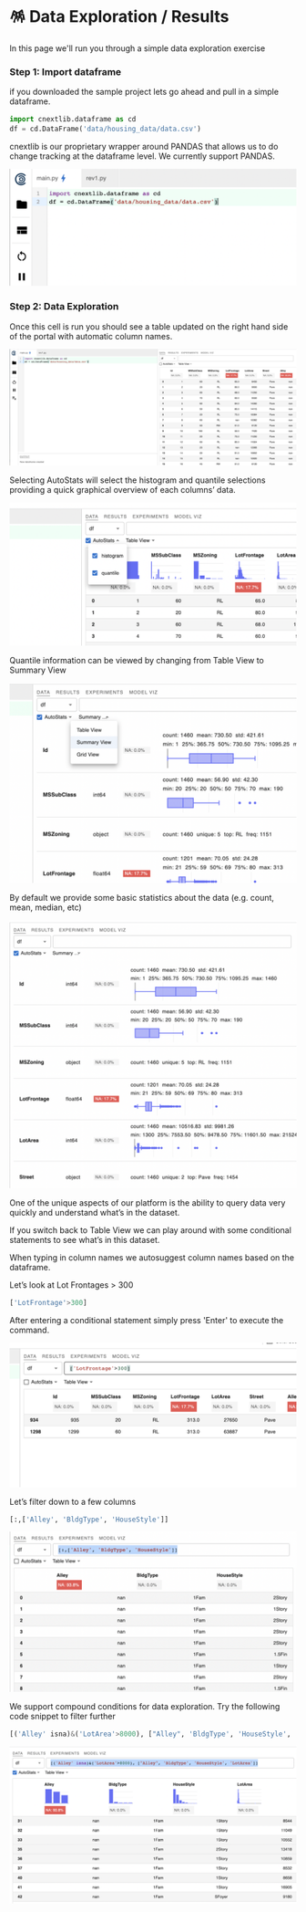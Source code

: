 # 🪅 Data Exploration / Results

In this page we'll run you through a simple data exploration exercise



### Step 1: Import dataframe

if you downloaded the sample project lets go ahead and pull in a simple dataframe.&#x20;

```python
import cnextlib.dataframe as cd
df = cd.DataFrame('data/housing_data/data.csv')
```

cnextlib is our proprietary wrapper around PANDAS that allows us to do change tracking at the dataframe level. We currently support PANDAS.&#x20;



![Data import](.gitbook/assets/Untitled.png)

### Step 2: Data Exploration

Once this cell is run you should see a table updated on the right hand side of the portal with automatic column names.

![Table loaded](<.gitbook/assets/Untitled (1).png>)

Selecting AutoStats will select the histogram and quantile selections providing a quick graphical overview of each columns’ data.

![](<.gitbook/assets/Untitled (2).png>)

Quantile information can be viewed by changing from Table View to Summary View

![](<.gitbook/assets/Untitled (3).png>)

By default we provide some basic statistics about the data (e.g. count, mean, median, etc)

![](<.gitbook/assets/Untitled (4).png>)

One of the unique aspects of our platform is the ability to query data very quickly and understand what’s in the dataset.

If you switch back to Table View we can play around with some conditional statements to see what’s in this dataset.

When typing in column names we autosuggest column names based on the dataframe.

Let’s look at Lot Frontages > 300

```python
['LotFrontage'>300]
```

After entering a conditional statement simply press 'Enter' to execute the command.&#x20;

![](<.gitbook/assets/Untitled (5).png>)

Let’s filter down to a few columns

```python
[:,['Alley', 'BldgType', 'HouseStyle']]
```

![](<.gitbook/assets/Untitled (6).png>)

We support compound conditions for data exploration. Try the following code snippet to filter further

```python
[('Alley' isna)&('LotArea'>8000), ["Alley", 'BldgType', 'HouseStyle', 'LotArea']]
```

![](<.gitbook/assets/Untitled (8).png>)

